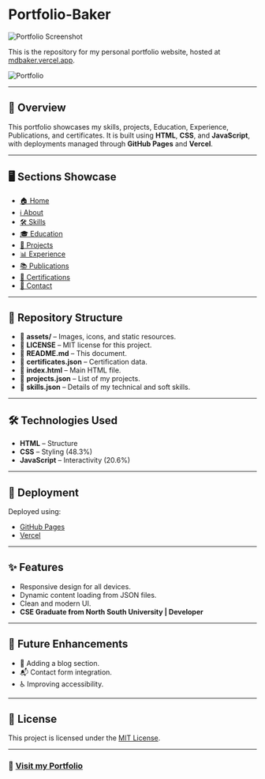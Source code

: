 # Portfolio-Baker

![Portfolio Screenshot](ss.png)

This is the repository for my personal portfolio website, hosted at [mdbaker.vercel.app](https://mdbaker.vercel.app/).

 ![Portfolio](link_to_Churn_screenshot)

---

## 📄 Overview
This portfolio showcases my skills, projects, Education, Experience, Publications, and certificates. It is built using **HTML**, **CSS**, and **JavaScript**, with deployments managed through **GitHub Pages** and **Vercel**.

---

## 🖥️ Sections Showcase
- [🏠 Home](https://mdbaker.vercel.app/#home)
- [ℹ️ About](https://mdbaker.vercel.app/#about)
- [🛠️ Skills](https://mdbaker.vercel.app/#skills)
- [🎓 Education](https://mdbaker.vercel.app/#education)
- [💼 Projects](https://mdbaker.vercel.app/#projects)
- [📊 Experience](https://mdbaker.vercel.app/#experience)
- [📚 Publications](https://mdbaker.vercel.app/#publications)
- [📜 Certifications](https://mdbaker.vercel.app/#certifications)
- [📧 Contact](https://mdbaker.vercel.app/#contact)

---

## 📂 Repository Structure
- 📁 **assets/** – Images, icons, and static resources.
- 📄 **LICENSE** – MIT license for this project.
- 📄 **README.md** – This document.
- 📄 **certificates.json** – Certification data.
- 📄 **index.html** – Main HTML file.
- 📄 **projects.json** – List of my projects.
- 📄 **skills.json** – Details of my technical and soft skills.

---

## 🛠️ Technologies Used
- **HTML** – Structure
- **CSS** – Styling (48.3%)
- **JavaScript** – Interactivity (20.6%)

---

## 🚀 Deployment
Deployed using:
- [GitHub Pages](https://pages.github.com/)
- [Vercel](https://vercel.com/)

---

## ✨ Features
- Responsive design for all devices.
- Dynamic content loading from JSON files.
- Clean and modern UI.
- **CSE Graduate from North South University | Developer**

---

## 🔄 Future Enhancements
- 📝 Adding a blog section.
- 📬 Contact form integration.
- ♿ Improving accessibility.

---

## 📜 License
This project is licensed under the [MIT License](LICENSE).

---

### 🔗 [Visit my Portfolio](https://mdbaker.vercel.app/)

